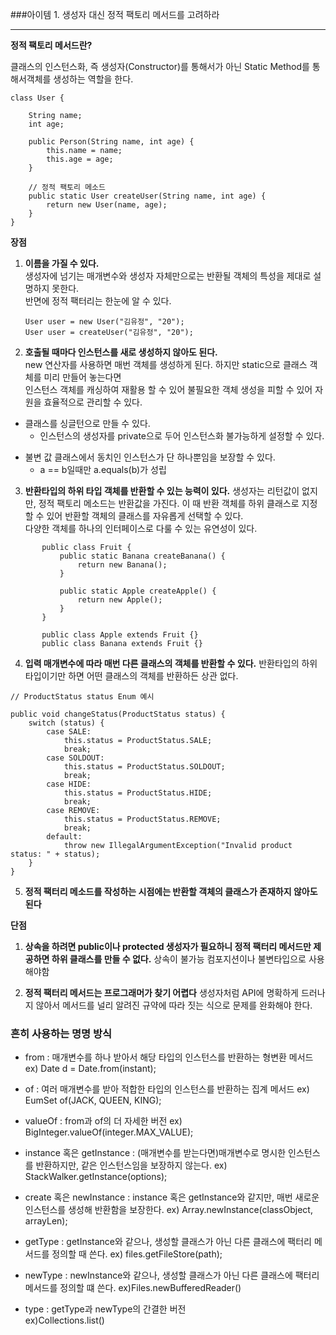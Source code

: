 ###아이템 1. 생성자 대신 정적 팩토리 메서드를 고려하라

---

**정적 팩토리 메서드란?**

클래스의 인스턴스화, 즉 생성자(Constructor)를 통해서가 아닌 Static Method를 통해서객체를 생성하는 역할을 한다.

```
class User {

    String name;
    int age;

    public Person(String name, int age) {
        this.name = name;
        this.age = age;
    }

    // 정적 팩토리 메소드
    public static User createUser(String name, int age) {
        return new User(name, age);
    }   
}

```   
    


**장점**   
1. **이름을 가질 수 있다.**  
   생성자에 넘기는 매개변수와 생성자 자체만으로는 반환될 객체의 특성을 제대로 설명하지 못한다.  
   반면에 정적 팩터리는 한눈에 알 수 있다.   


   ```
   User user = new User("김유정", "20");  
   User user = createUser("김유정", "20"); 
   ```

2. **호출될 때마다 인스턴스를 새로 생성하지 않아도 된다.**   
   new 연산자를 사용하면 매번 객체를 생성하게 된다. 하지만 static으로 클래스 객체를 미리 만들어 놓는다면   
   인스턴스 객체를 캐싱하여 재활용 할 수 있어 불필요한 객체 생성을 피할 수 있어 자원을 효율적으로 관리할 수 있다.   
  - 클래스를 싱글턴으로 만들 수 있다. 
    + 인스턴스의 생성자를 private으로 두어 인스턴스화 불가능하게 설정할 수 있다. 
* 불변 값 클래스에서 동치인 인스턴스가 단 하나뿐임을 보장할 수 있다.  
  + a == b일때만 a.equals(b)가 성립
     

3. **반환타입의 하위 타입 객체를 반환할 수 있는 능력이 있다.**
   생성자는 리턴값이 없지만, 정적 팩토리 메소드는 반환값을 가진다. 이 때 반환 객체를 하위 클래스로 지정할 수 있어 반환할 객체의 클래스를 자유롭게 선택할 수 있다.   
   다양한 객체를 하나의 인터페이스로 다룰 수 있는 유연성이 있다. 

 ```
        public class Fruit {
            public static Banana createBanana() {
                return new Banana();
            }

            public static Apple createApple() {
                return new Apple();
            }
        }

        public class Apple extends Fruit {}
        public class Banana extends Fruit {}
```

4. **입력 매개변수에 따라 매번 다른 클래스의 객체를 반환할 수 있다.** 
    반환타입의 하위 타입이기만 하면 어떤 클래스의 객체를 반환하든 상관 없다. 
```
// ProductStatus status Enum 예시 

public void changeStatus(ProductStatus status) {
    switch (status) {
        case SALE:
            this.status = ProductStatus.SALE;
            break;
        case SOLDOUT:
            this.status = ProductStatus.SOLDOUT;
            break;
        case HIDE:
            this.status = ProductStatus.HIDE;
            break;
        case REMOVE:
            this.status = ProductStatus.REMOVE;
            break;
        default:
            throw new IllegalArgumentException("Invalid product status: " + status);
    }
}
```

5. **정적 팩터리 메소드를 작성하는 시점에는 반환할 객체의 클래스가 존재하지 않아도 된다**
   



**단점**
1. **상속을 하려면 public이나 protected 생성자가 필요하니 정적 팩터리 메서드만 제공하면 하위 클래스를 만들 수 없다.**
상속이 불가능 컴포지션이나 불변타입으로 사용해야함
   
2. **정적 팩터리 메서드는 프로그래머가 찾기 어렵다** 
생성자처럼 API에 명확하게 드러나지 않아서 메서드를 널리 알려진 규약에 따라 짓는 식으로 문제를 완화해야 한다. 

### 흔히 사용하는 명명 방식
- from : 매개변수를 하나 받아서 해당 타입의 인스턴스를 반환하는 형변환 메서드 
ex) Date d = Date.from(instant);  


- of : 여러 매개변수를 받아 적합한 타입의 인스턴스를 반환하는 집계 메서드 
ex) EumSet of(JACK, QUEEN, KING);
   

- valueOf : from과 of의 더 자세한 버전 
ex) BigInteger.valueOf(integer.MAX_VALUE);
   

- instance 혹은 getInstance :
  (매개변수를 받는다면)매개변수로 명시한 인스턴스를 반환하지만, 같은 인스턴스임을 보장하지 않는다. 
  ex) StackWalker.getInstance(options);

- create 혹은 newInstance :
  instance 혹은 getInstance와 같지만, 매번 새로운 인스턴스를 생성해 반환함을 보장한다. 
  ex) Array.newInstance(classObject, arrayLen);

- getType : getInstance와 같으나, 생성할 클래스가 아닌 다른 클래스에 팩터리 메서드를 정의할 때 쓴다.
ex) files.getFileStore(path);

- newType : newInstance와 같으나, 생성할 클래스가 아닌 다른 클래스에 팩터리 메서드를 정의할 떄 쓴다. 
 ex)Files.newBufferedReader()

- type : getType과 newType의 간결한 버전   
  ex)Collections.list()
